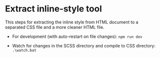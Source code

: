 # Extract inline-style tool

This steps for extracting the inline style from HTML document to a separated CSS file and a more cleaner HTML file.

* For development (with auto-restart on file changes):
    `npm run dev` 
    
* Watch for changes in the SCSS directory and compile to CSS directory:  `.\watch.bat`

